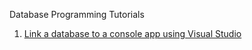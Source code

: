 Database Programming Tutorials

1. [Link a database to a console app using Visual Studio](entityframework-vs.md)
